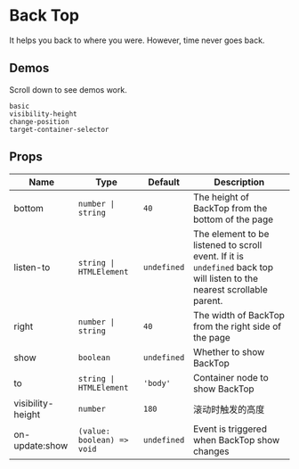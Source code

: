 # Back Top

<!--single-column-->

It helps you back to where you were. However, time never goes back.

## Demos

Scroll down to see demos work.

```demo
basic
visibility-height
change-position
target-container-selector
```

## Props

| Name | Type | Default | Description |
| --- | --- | --- | --- |
| bottom | `number \| string` | `40` | The height of BackTop from the bottom of the page |
| listen-to | `string \| HTMLElement` | `undefined` | The element to be listened to scroll event. If it is `undefined` back top will listen to the nearest scrollable parent. |
| right | `number \| string` | `40` | The width of BackTop from the right side of the page |
| show | `boolean` | `undefined` | Whether to show BackTop |
| to | `string \| HTMLElement` | `'body'` | Container node to show BackTop |
| visibility-height | `number` | `180` | 滚动时触发的高度 |
| on-update:show | `(value: boolean) => void` | `undefined` | Event is triggered when BackTop show changes |
